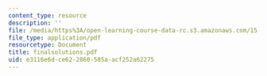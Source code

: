 ```yaml
---
content_type: resource
description: ''
file: /media/https%3A/open-learning-course-data-rc.s3.amazonaws.com/15-063-communicating-with-data-summer-2003/e3116e6dce622860585aacf252a62275_finalsolutions.pdf
file_type: application/pdf
resourcetype: Document
title: finalsolutions.pdf
uid: e3116e6d-ce62-2860-585a-acf252a62275
---
```

